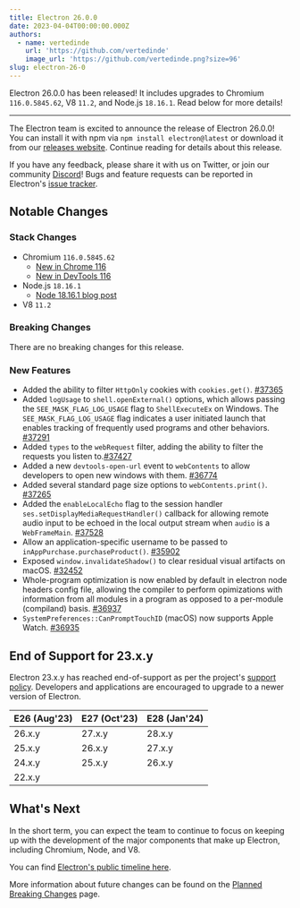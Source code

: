 ```yaml
---
title: Electron 26.0.0
date: 2023-04-04T00:00:00.000Z
authors:
  - name: vertedinde
    url: 'https://github.com/vertedinde'
    image_url: 'https://github.com/vertedinde.png?size=96'
slug: electron-26-0
---
```


Electron 26.0.0 has been released! It includes upgrades to Chromium `116.0.5845.62`, V8 `11.2`, and Node.js `18.16.1`. Read below for more details!

---

The Electron team is excited to announce the release of Electron 26.0.0! You can install it with npm via `npm install electron@latest` or download it from our [releases website](https://releases.electronjs.org/releases/stable). Continue reading for details about this release.

If you have any feedback, please share it with us on Twitter, or join our community [Discord](https://discord.com/invite/electronjs)! Bugs and feature requests can be reported in Electron's [issue tracker](https://github.com/electron/electron/issues).

## Notable Changes

### Stack Changes

- Chromium `116.0.5845.62`
  - [New in Chrome 116](https://developer.chrome.com/blog/new-in-chrome-116/)
  - [New in DevTools 116](https://developer.chrome.com/blog/new-in-devtools-116/)
- Node.js `18.16.1`
  - [Node 18.16.1 blog post](https://nodejs.org/en/blog/release/v18.16.1/)
- V8 `11.2`

### Breaking Changes

There are no breaking changes for this release.

### New Features

- Added the ability to filter `HttpOnly` cookies with `cookies.get()`. [#37365](https://github.com/electron/electron/pull/37365)
- Added `logUsage` to `shell.openExternal()` options, which allows passing the `SEE_MASK_FLAG_LOG_USAGE` flag to `ShellExecuteEx` on Windows. The `SEE_MASK_FLAG_LOG_USAGE` flag indicates a user initiated launch that enables tracking of frequently used programs and other behaviors. [#37291](https://github.com/electron/electron/pull/37291)
- Added `types` to the `webRequest` filter, adding the ability to filter the requests you listen to.[#37427](https://github.com/electron/electron/pull/37427)
- Added a new `devtools-open-url` event to `webContents` to allow developers to open new windows with them. [#36774](https://github.com/electron/electron/pull/36774)
- Added several standard page size options to `webContents.print()`. [#37265](https://github.com/electron/electron/pull/37265)
- Added the `enableLocalEcho` flag to the session handler `ses.setDisplayMediaRequestHandler()` callback for allowing remote audio input to be echoed in the local output stream when `audio` is a `WebFrameMain`. [#37528](https://github.com/electron/electron/pull/37528)
- Allow an application-specific username to be passed to `inAppPurchase.purchaseProduct()`. [#35902](https://github.com/electron/electron/pull/35902)
- Exposed `window.invalidateShadow()` to clear residual visual artifacts on macOS. [#32452](https://github.com/electron/electron/pull/32452)
- Whole-program optimization is now enabled by default in electron node headers config file, allowing the compiler to perform opimizations with information from all modules in a program as opposed to a per-module (compiland) basis. [#36937](https://github.com/electron/electron/pull/36937)
- `SystemPreferences::CanPromptTouchID` (macOS) now supports Apple Watch. [#36935](https://github.com/electron/electron/pull/36935)

## End of Support for 23.x.y

Electron 23.x.y has reached end-of-support as per the project's [support policy](https://www.electronjs.org/docs/latest/tutorial/electron-timelines#version-support-policy). Developers and applications are encouraged to upgrade to a newer version of Electron.

| E26 (Aug'23) | E27 (Oct'23) | E28 (Jan'24) |
| ------------ | ------------ | ------------ |
| 26.x.y       | 27.x.y       | 28.x.y       |
| 25.x.y       | 26.x.y       | 27.x.y       |
| 24.x.y       | 25.x.y       | 26.x.y       |
| 22.x.y       |              |              |

## What's Next

In the short term, you can expect the team to continue to focus on keeping up with the development of the major components that make up Electron, including Chromium, Node, and V8.

You can find [Electron's public timeline here](https://www.electronjs.org/docs/latest/tutorial/electron-timelines).

More information about future changes can be found on the [Planned Breaking Changes](https://github.com/electron/electron/blob/main/docs/breaking-changes.md) page.
